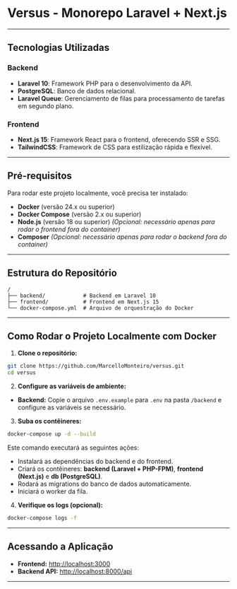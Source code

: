 # Versus - Monorepo Laravel + Next.js

---

## Tecnologias Utilizadas

### Backend
- **Laravel 10**: Framework PHP para o desenvolvimento da API.
- **PostgreSQL**: Banco de dados relacional.
- **Laravel Queue**: Gerenciamento de filas para processamento de tarefas em segundo plano.

### Frontend
- **Next.js 15**: Framework React para o frontend, oferecendo SSR e SSG.
- **TailwindCSS**: Framework de CSS para estilização rápida e flexível.

---

## Pré-requisitos

Para rodar este projeto localmente, você precisa ter instalado:

- **Docker** (versão 24.x ou superior)
- **Docker Compose** (versão 2.x ou superior)
- **Node.js** (versão 18 ou superior) *(Opcional: necessário apenas para rodar o frontend fora do container)*
- **Composer** *(Opcional: necessário apenas para rodar o backend fora do container)*

---

## Estrutura do Repositório

```
/
├── backend/            # Backend em Laravel 10
├── frontend/           # Frontend em Next.js 15
└── docker-compose.yml  # Arquivo de orquestração do Docker
```

---

## Como Rodar o Projeto Localmente com Docker

1. **Clone o repositório:**

```bash
git clone https://github.com/MarcelloMonteiro/versus.git
cd versus
```

2. **Configure as variáveis de ambiente:**

- **Backend:** Copie o arquivo `.env.example` para `.env` na pasta `/backend` e configure as variáveis se necessário.

3. **Suba os contêineres:**

```bash
docker-compose up -d --build
```

Este comando executará as seguintes ações:

- Instalará as dependências do backend e do frontend.
- Criará os contêineres: **backend (Laravel + PHP-FPM)**, **frontend (Next.js)** e **db (PostgreSQL)**.
- Rodará as migrations do banco de dados automaticamente.
- Iniciará o worker da fila.

4. **Verifique os logs (opcional):**

```bash
docker-compose logs -f
```

---

## Acessando a Aplicação

- **Frontend:** [http://localhost:3000](http://localhost:3000)
- **Backend API:** [http://localhost:8000/api](http://localhost:8000/api)

---

